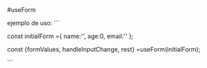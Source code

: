 #useForm

ejemplo de uso:
´´´

const initialForm ={
    name:'',
    age:0,
    email:''
};

const {formValues, handleInputChange, rest} =useForm(initialForm);

´´´

